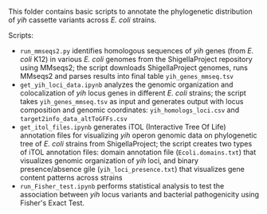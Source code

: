 This folder contains basic scripts to annotate the phylogenetic distribution of *yih* cassette variants across *E. coli* strains.

Scripts:
* `run_mmseqs2.py` identifies homologous sequences of _yih_ genes (from _E. coli_ K12) in various _E. coli_ genomes from the ShigellaProject repository using MMseqs2; the script downloads ShigellaProject genomes, runs MMseqs2 and parses results into final table `yih_genes_mmseq.tsv`
* `get_yih_loci_data.ipynb` analyzes the genomic organization and colocalization of _yih_ locus genes in different _E. coli_ strains; the script takes  `yih_genes_mmseq.tsv` as input and generates output with locus composition and genomic coordinates: `yih_homologs_loci.csv` and `target2info_data_altToGFFs.csv`
* `get_itol_files.ipynb` generates iTOL (Interactive Tree Of Life) annotation files for visualizing _yih_ operon genomic data on phylogenetic tree of _E. coli_ strains from ShigellaProject; the script creates two types of iTOL annotation files: domain annotation file (`Ecoli.domains.txt`) that visualizes genomic organization of _yih_ loci, and binary presence/absence gile (`yih_loci_presence.txt`) that visualizes gene content patterns across strains
* `run_Fisher_test.ipynb` performs statistical analysis to test the association between _yih_ locus variants and bacterial pathogenicity using Fisher's Exact Test.
